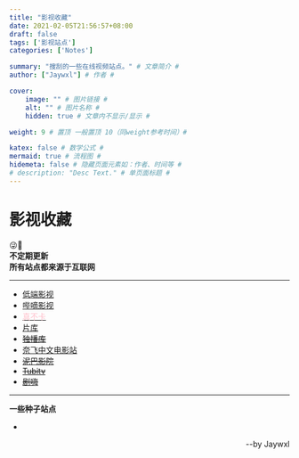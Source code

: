 ```yaml
---
title: "影视收藏"
date: 2021-02-05T21:56:57+08:00
draft: false
tags: ['影视站点']
categories: ['Notes']

summary: "搜刮的一些在线视频站点。" # 文章简介 #
author: ["Jaywxl"] # 作者 #

cover:
    image: "" # 图片链接 #
    alt: "" # 图片名称 #
    hidden: true # 文章内不显示/显示 #

weight: 9 # 置顶 一般置顶 10（同weight参考时间）#

katex: false # 数学公式 #
mermaid: true # 流程图 #
hidemeta: false # 隐藏页面元素如：作者、时间等 #
# description: "Desc Text." # 单页面标题 #
---
```


# 影视收藏


😜🤥  
**不定期更新  
所有站点都来源于互联网**

---

*   [低端影视](https://ddrk.me)
*   [哔嘀影视](https://www.btbdys.com)
*   [<font color = pink> 真不卡 </font>](https://ikan.neocities.org/)
*   [片库](https://www.btnull.re/)
*   ~~[独播库](https://www.duboku.tv)~~
*   [奈飞中文电影站](https://yanetflix.com)
*   ~~[泥巴影院](https://www.mudvod.tv)~~
*   ~~[Tubitv](https://www.mudvod.tv)~~
*   ~~[剧嗨](https://www.mudvod.tv)~~

---

**一些种子站点**

- 

<p align ='right'>--by Jaywxl</p>


